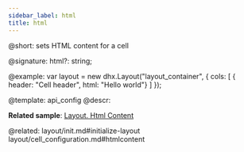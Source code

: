 ```yaml
---
sidebar_label: html
title: html
---          
```


@short: sets HTML content for a cell

@signature: html?: string;

@example: 
var layout = new dhx.Layout("layout_container", {
    cols: [
      { header: "Cell header", html: "Hello world"}
    ]
});


@template:	api_config
@descr: 

**Related sample**: [Layout. Html Content](https://snippet.dhtmlx.com/6x76kgyq)

@related: layout/init.md#initialize-layout
layout/cell_configuration.md#htmlcontent